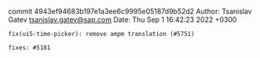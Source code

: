 commit 4943ef94683b197e1a3ee6c9995e05187d9b52d2
Author: Tsanislav Gatev <tsanislav.gatev@sap.com>
Date:   Thu Sep 1 16:42:23 2022 +0300

    fix(ui5-time-picker): remove ampm translation (#5751)
    
    fixes: #5181
